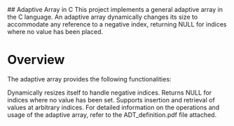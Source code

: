 <div >
## Adaptive Array in C
This project implements a general adaptive array in the C language. An adaptive array dynamically changes its size to accommodate any reference to a negative index, returning NULL for indices where no value has been placed.

# Overview
The adaptive array provides the following functionalities:

Dynamically resizes itself to handle negative indices.
Returns NULL for indices where no value has been set.
Supports insertion and retrieval of values at arbitrary indices.
For detailed information on the operations and usage of the adaptive array, refer to the ADT_definition.pdf file attached.



</div>
